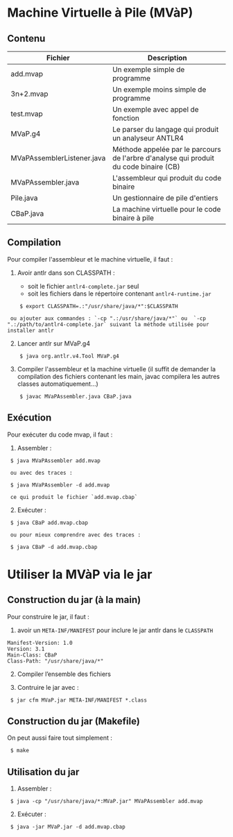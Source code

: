 Machine Virtuelle à Pile (MVàP)
================================

Contenu
--------

Fichier 		   | Description					   |
-------------------------  | ----------------------------------------------------- |
add.mvap		   | Un exemple simple de programme                        |
3n+2.mvap		   | Un exemple moins simple de programme                  |
test.mvap		   | Un exemple avec appel de fonction                     |
MVaP.g4 		   | Le parser du langage qui produit un analyseur ANTLR4  |
MVaPAssemblerListener.java | Méthode appelée par le parcours de l'arbre d'analyse qui produit du code binaire (CB) |
MVaPAssembler.java	   | L'assembleur qui produit du code binaire              |
Pile.java		   | Un gestionnaire de pile d'entiers                     |
CBaP.java		   | La machine virtuelle pour le code binaire à pile      |

Compilation
------------

Pour compiler l'assembleur et le machine virtuelle, il faut :

1. Avoir antlr dans son CLASSPATH :

	- soit le fichier `antlr4-complete.jar` seul
	- soit les fichiers dans le répertoire contenant `antlr4-runtime.jar`


```
 	$ export CLASSPATH=.:"/usr/share/java/*":$CLASSPATH
```
     ou ajouter aux commandes : `-cp ".:/usr/share/java/*"` ou  `-cp ".:/path/to/antlr4-complete.jar` suivant la méthode utilisée pour installer antlr


2. Lancer antlr sur MVaP.g4
```
	$ java org.antlr.v4.Tool MVaP.g4
```

3. Compiler l'assembleur et la machine virtuelle (il suffit de demander la
     compilation des fichiers contenant les main, javac compilera les autres
     classes automatiquement...) 
```
	$ javac MVaPAssembler.java CBaP.java
```

Exécution
----------

Pour exécuter du code mvap, il faut :

1. Assembler :
```
 $ java MVaPAssembler add.mvap
```
     ou avec des traces :
```
 $ java MVaPAssembler -d add.mvap
```
     ce qui produit le fichier `add.mvap.cbap`

2. Exécuter :
```
 $ java CBaP add.mvap.cbap
```
     ou pour mieux comprendre avec des traces :
```
 $ java CBaP -d add.mvap.cbap
``` 

Utiliser la MVàP via le jar
=========================================

Construction du jar (à la main)
--------------------------------

Pour construire le jar, il faut :

1. avoir un `META-INF/MANIFEST` pour inclure le jar antlr dans le `CLASSPATH`
```
Manifest-Version: 1.0
Version: 3.1
Main-Class: CBaP
Class-Path: "/usr/share/java/*"
```

2. Compiler l’ensemble des fichiers

3. Contruire le jar avec :
```
 $ jar cfm MVaP.jar META-INF/MANIFEST *.class
```

Construction du jar (Makefile)
-------------------------------

On peut aussi faire tout simplement :
```
 $ make
```

Utilisation du jar 
-------------------

1. Assembler :
```
 $ java -cp "/usr/share/java/*:MVaP.jar" MVaPAssembler add.mvap
```

2. Exécuter :
```
 $ java -jar MVaP.jar -d add.mvap.cbap
```

